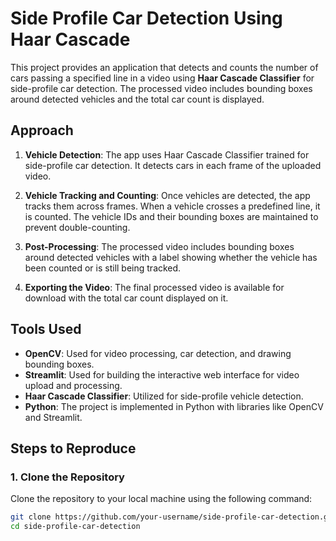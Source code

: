 # Side Profile Car Detection Using Haar Cascade

This project provides an application that detects and counts the number of cars passing a specified line in a video using **Haar Cascade Classifier** for side-profile car detection. The processed video includes bounding boxes around detected vehicles and the total car count is displayed.

## Approach

1. **Vehicle Detection**: The app uses Haar Cascade Classifier trained for side-profile car detection. It detects cars in each frame of the uploaded video.

2. **Vehicle Tracking and Counting**: Once vehicles are detected, the app tracks them across frames. When a vehicle crosses a predefined line, it is counted. The vehicle IDs and their bounding boxes are maintained to prevent double-counting.

3. **Post-Processing**: The processed video includes bounding boxes around detected vehicles with a label showing whether the vehicle has been counted or is still being tracked.

4. **Exporting the Video**: The final processed video is available for download with the total car count displayed on it.

## Tools Used

- **OpenCV**: Used for video processing, car detection, and drawing bounding boxes.
- **Streamlit**: Used for building the interactive web interface for video upload and processing.
- **Haar Cascade Classifier**: Utilized for side-profile vehicle detection.
- **Python**: The project is implemented in Python with libraries like OpenCV and Streamlit.

## Steps to Reproduce

### 1. Clone the Repository

Clone the repository to your local machine using the following command:

```bash
git clone https://github.com/your-username/side-profile-car-detection.git
cd side-profile-car-detection
